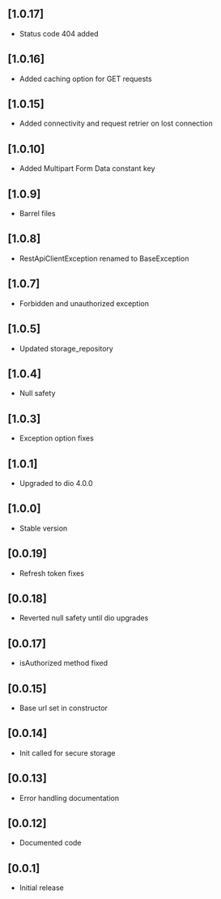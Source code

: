 ## [1.0.17] 
* Status code 404 added
## [1.0.16] 
* Added caching option for GET requests
## [1.0.15] 
* Added connectivity and request retrier on lost connection
## [1.0.10] 
* Added Multipart Form Data constant key
## [1.0.9] 
* Barrel files
## [1.0.8] 
* RestApiClientException renamed to BaseException
## [1.0.7] 
* Forbidden and unauthorized exception
## [1.0.5] 
* Updated storage_repository
## [1.0.4] 
* Null safety
## [1.0.3] 
* Exception option fixes
## [1.0.1] 
* Upgraded to dio 4.0.0 
## [1.0.0] 
* Stable version
## [0.0.19] 
* Refresh token fixes
## [0.0.18] 
* Reverted null safety until dio upgrades
## [0.0.17] 
* isAuthorized method fixed
## [0.0.15] 
* Base url set in constructor
## [0.0.14] 
* Init called for secure storage
## [0.0.13] 
* Error handling documentation
## [0.0.12] 
* Documented code
## [0.0.1] 
* Initial release